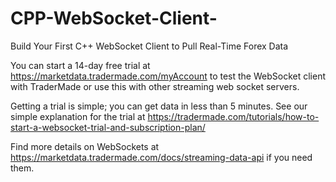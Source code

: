 # CPP-WebSocket-Client-
Build Your First C++ WebSocket Client to Pull Real-Time Forex Data

You can start a 14-day free trial at https://marketdata.tradermade.com/myAccount to test the WebSocket client with TraderMade or use this with other streaming web socket servers.

Getting a trial is simple; you can get data in less than 5 minutes. See our simple explanation for the trial at https://tradermade.com/tutorials/how-to-start-a-websocket-trial-and-subscription-plan/

Find more details on WebSockets at https://marketdata.tradermade.com/docs/streaming-data-api if you need them.
